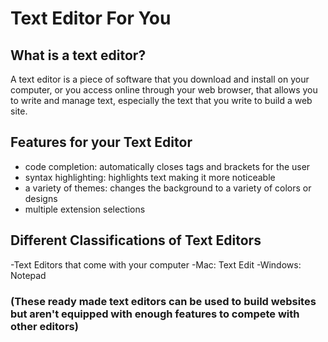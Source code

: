 # Text Editor For You
## What is a text editor?

A text editor is a piece of software that you download and install on
your computer, or you access online through your web browser, that
allows you to write and manage text, especially the text that you write
to build a web site.

## Features for your Text Editor
- code completion: automatically closes tags and brackets for the user
- syntax highlighting: highlights text making it more noticeable
- a variety of themes: changes the background to a variety of colors or designs
- multiple extension selections

## Different Classifications of Text Editors
-Text Editors that come with your computer
  -Mac: Text Edit
  -Windows: Notepad
  ### (These ready made text editors can be used to build websites but aren't equipped with enough features to compete with other editors)
  
  
